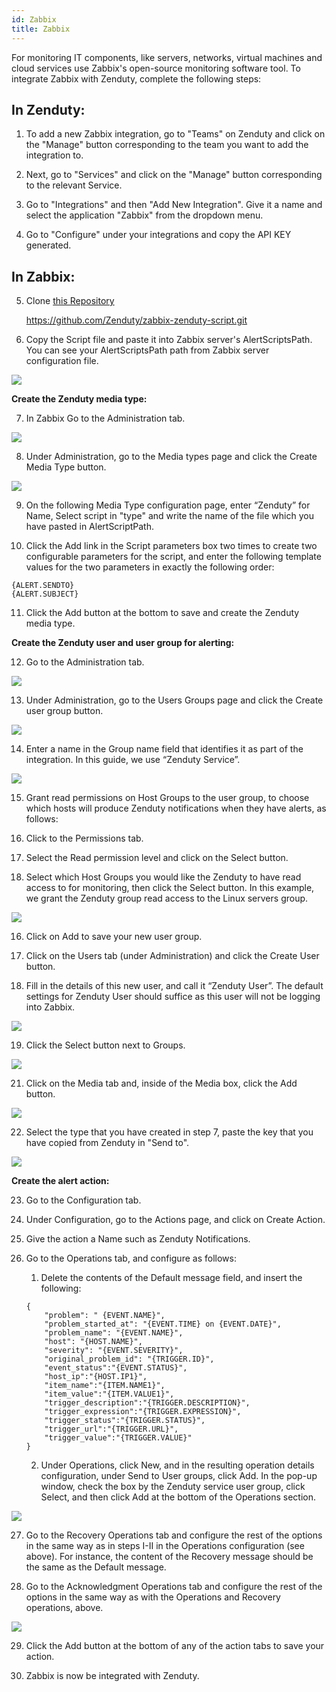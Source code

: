 ```yaml
---
id: Zabbix
title: Zabbix
---
```

For monitoring IT components, like servers, networks, virtual machines and cloud services use Zabbix's open-source monitoring software tool. To integrate Zabbix with Zenduty, complete the following steps:

## In Zenduty:

1. To add a new Zabbix integration, go to "Teams" on Zenduty and click on the "Manage" button corresponding to the team you want to add the integration to.

2. Next, go to "Services" and click on the "Manage" button corresponding to the relevant Service.

3. Go to "Integrations" and then "Add New Integration". Give it a name and select the application "Zabbix" from the dropdown menu.

4. Go to "Configure" under your integrations and copy the API KEY generated.

## In Zabbix:

5. Clone [this Repository](https://github.com/Zenduty/zabbix-zenduty-script.git)

    https://github.com/Zenduty/zabbix-zenduty-script.git

6. Copy the Script file and paste it into Zabbix server's AlertScriptsPath. You can see your AlertScriptsPath path from Zabbix server configuration file.

![](/img/Integrations/Zabbix/1.png)

**Create the Zenduty media type:**

7. In Zabbix Go to the Administration tab.

![](/img/Integrations/Zabbix/2.png)

8. Under Administration, go to the Media types page and click the Create Media Type button.

![](/img/Integrations/Zabbix/3.png)

9. On the following Media Type configuration page, enter “Zenduty” for Name, Select script in "type" and write the name of the file which you have pasted in AlertScriptPath.

10. Click the Add link in the Script parameters box two times to create two configurable parameters for the script, and enter the following template values for the two parameters in exactly the following order:

  ```
  {ALERT.SENDTO}
  {ALERT.SUBJECT}
  ```
11. Click the Add button at the bottom to save and create the Zenduty media type.

**Create the Zenduty user and user group for alerting:**

12. Go to the Administration tab.

![](/img/Integrations/Zabbix/4.png)

13. Under Administration, go to the Users Groups page and click the Create user group button.

![](/img/Integrations/Zabbix/5.png)

14. Enter a name in the Group name field that identifies it as part of the integration. In this guide, we use “Zenduty Service”.

![](/img/Integrations/Zabbix/6.png)

15. Grant read permissions on Host Groups to the user group, to choose which hosts will produce Zenduty notifications when they have alerts, as follows:

  1. Click to the Permissions tab.

  2. Select the Read permission level and click on the Select button.

  3. Select which Host Groups you would like the Zenduty to have read access to for monitoring, then click the Select button. In this example, we grant the Zenduty group read access to the Linux servers group.

![](/img/Integrations/Zabbix/7.png)

16. Click on Add to save your new user group.

17. Click on the Users tab (under Administration) and click the Create User button.

18. Fill in the details of this new user, and call it “Zenduty User”. The default settings for Zenduty User should suffice as this user will not be logging into Zabbix.

![](/img/Integrations/Zabbix/8.png)

19. Click the Select button next to Groups.

![](/img/Integrations/Zabbix/9.png)

21. Click on the Media tab and, inside of the Media box, click the Add button. 

![](/img/Integrations/Zabbix/10.png)

22. Select the type that you have created in step 7, paste the key that you have copied from Zenduty in "Send to".

![](/img/Integrations/Zabbix/11.png)

**Create the alert action:**

23. Go to the Configuration tab.

24. Under Configuration, go to the Actions page, and click on Create Action.

25. Give the action a Name such as Zenduty Notifications.

26. Go to the Operations tab, and configure as follows:

    1. Delete the contents of the Default message field, and insert the following:

    ```
    {
        "problem": " {EVENT.NAME}",
        "problem_started_at": "{EVENT.TIME} on {EVENT.DATE}",
        "problem_name": "{EVENT.NAME}",
        "host": "{HOST.NAME}",
        "severity": "{EVENT.SEVERITY}",
        "original_problem_id": "{TRIGGER.ID}",
        "event_status":"{EVENT.STATUS}",
        "host_ip":"{HOST.IP1}",
        "item_name":"{ITEM.NAME1}",
        "item_value":"{ITEM.VALUE1}",
        "trigger_description":"{TRIGGER.DESCRIPTION}",
        "trigger_expression":"{TRIGGER.EXPRESSION}",
        "trigger_status":"{TRIGGER.STATUS}",
        "trigger_url":"{TRIGGER.URL}",
        "trigger_value":"{TRIGGER.VALUE}"
    }
    ```
    2. Under Operations, click New, and in the resulting operation details configuration, under Send to User groups, click Add. In the pop-up window, check the box by the Zenduty service user group, click Select, and then click Add at the bottom of the Operations section.

![](/img/Integrations/Zabbix/12.png)

27. Go to the Recovery Operations tab and configure the rest of the options in the same way as in steps I-II in the Operations configuration (see above). For instance, the content of the Recovery message should be the same as the Default message.

28. Go to the Acknowledgment Operations tab and configure the rest of the options in the same way as with the Operations and Recovery operations, above.

![](/img/Integrations/Zabbix/13.png)

29. Click the Add button at the bottom of any of the action tabs to save your action.

30. Zabbix is now be integrated with Zenduty. 